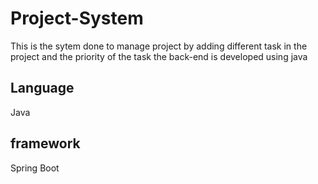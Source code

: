 # Project-System

This is the sytem done to manage project by adding different task in the project and the priority of the task
the back-end is developed using java 

## Language
Java

## framework
Spring Boot

